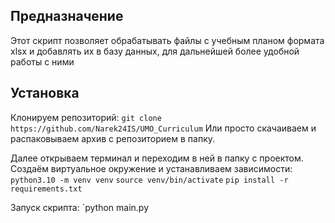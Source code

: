 ## Предназначение

Этот скрипт позволяет обрабатывать файлы с учебным
планом формата xlsx и добавлять их в базу данных,
для дальнейшей более удобной работы с ними

## Установка
Клонируем репозиторий:
`git clone https://github.com/Narek24IS/UMO_Curriculum`
Или просто скачаиваем и распаковываем архив с репозиторием в папку.

Далее открываем терминал и переходим в ней в папку с проектом.
Создаём виртуальное окружение и устанавливаем зависимости:
`python3.10 -m venv venv`
`source venv/bin/activate`
`pip install -r requirements.txt`

Запуск скрипта: `python main.py
